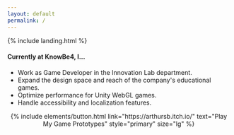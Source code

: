 ```yaml
---
layout: default
permalink: /
---
```


{% include landing.html %}


#### Currently at KnowBe4, I...
- Work as Game Developer in the Innovation Lab department.
- Expand the design space and reach of the company's educational games.
- Optimize performance for Unity WebGL games.
- Handle accessibility and localization features.

<div align=center>
    {% include elements/button.html link="https://arthursb.itch.io/" text="Play My Game Prototypes" style="primary" size="lg" %}
</div>